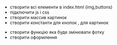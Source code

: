 + створити всі елементи в index.html (img,buttons)
+ підключити js і css
+ створити массив картинок
+ створити константи для кнопок , для картинок
- створити функцію яка буде змінювати фотку 
- створити оформлення